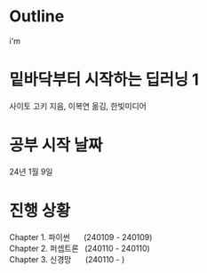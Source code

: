 # Outline
i'm

# 밑바닥부터 시작하는 딥러닝 1
사이토 고키 지음, 이복연 옮김, 한빛미디어  

# 공부 시작 날짜
24년 1월 9일  

# 진행 상황
Chapter 1. 파이썬 &ensp;&ensp;&ensp;(240109 - 240109)  
Chapter 2. 퍼셉트론 &ensp;(240110 - 240110)  
Chapter 3. 신경망 &ensp;&ensp;&ensp;(240110 - )  
